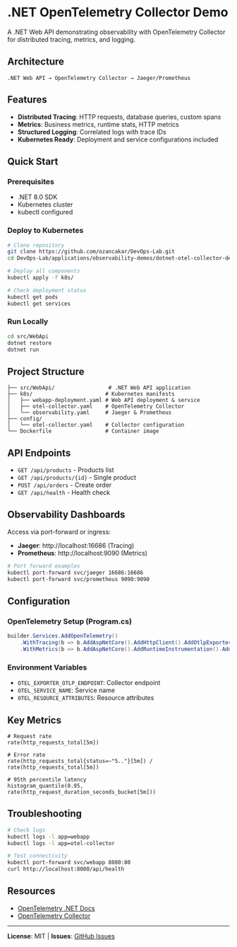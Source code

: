 # .NET OpenTelemetry Collector Demo

A .NET Web API demonstrating observability with OpenTelemetry Collector for distributed tracing, metrics, and logging.

## Architecture

```
.NET Web API → OpenTelemetry Collector → Jaeger/Prometheus
```

## Features

- **Distributed Tracing**: HTTP requests, database queries, custom spans
- **Metrics**: Business metrics, runtime stats, HTTP metrics
- **Structured Logging**: Correlated logs with trace IDs
- **Kubernetes Ready**: Deployment and service configurations included

## Quick Start

### Prerequisites
- .NET 8.0 SDK
- Kubernetes cluster
- kubectl configured

### Deploy to Kubernetes

```bash
# Clone repository
git clone https://github.com/ozancakar/DevOps-Lab.git
cd DevOps-Lab/applications/observability-demos/dotnet-otel-collector-demo

# Deploy all components
kubectl apply -f k8s/

# Check deployment status
kubectl get pods
kubectl get services
```

### Run Locally

```bash
cd src/WebApi
dotnet restore
dotnet run
```

## Project Structure

```
├── src/WebApi/                 # .NET Web API application
├── k8s/                       # Kubernetes manifests
│   ├── webapp-deployment.yaml # Web API deployment & service
│   ├── otel-collector.yaml    # OpenTelemetry Collector
│   └── observability.yaml     # Jaeger & Prometheus
├── config/
│   └── otel-collector.yaml    # Collector configuration
└── Dockerfile                 # Container image
```

## API Endpoints

- `GET /api/products` - Products list
- `GET /api/products/{id}` - Single product
- `POST /api/orders` - Create order  
- `GET /api/health` - Health check

## Observability Dashboards

Access via port-forward or ingress:
- **Jaeger**: http://localhost:16686 (Tracing)
- **Prometheus**: http://localhost:9090 (Metrics)

```bash
# Port forward examples
kubectl port-forward svc/jaeger 16686:16686
kubectl port-forward svc/prometheus 9090:9090
```

## Configuration

### OpenTelemetry Setup (Program.cs)
```csharp
builder.Services.AddOpenTelemetry()
    .WithTracing(b => b.AddAspNetCore().AddHttpClient().AddOtlpExporter())
    .WithMetrics(b => b.AddAspNetCore().AddRuntimeInstrumentation().AddOtlpExporter());
```

### Environment Variables
- `OTEL_EXPORTER_OTLP_ENDPOINT`: Collector endpoint
- `OTEL_SERVICE_NAME`: Service name
- `OTEL_RESOURCE_ATTRIBUTES`: Resource attributes

## Key Metrics

```promql
# Request rate
rate(http_requests_total[5m])

# Error rate  
rate(http_requests_total{status=~"5.."}[5m]) / rate(http_requests_total[5m])

# 95th percentile latency
histogram_quantile(0.95, rate(http_request_duration_seconds_bucket[5m]))
```

## Troubleshooting

```bash
# Check logs
kubectl logs -l app=webapp
kubectl logs -l app=otel-collector

# Test connectivity
kubectl port-forward svc/webapp 8080:80
curl http://localhost:8080/api/health
```

## Resources

- [OpenTelemetry .NET Docs](https://opentelemetry.io/docs/instrumentation/net/)
- [OpenTelemetry Collector](https://opentelemetry.io/docs/collector/)

---

**License**: MIT | **Issues**: [GitHub Issues](https://github.com/ozancakar/DevOps-Lab/issues)
